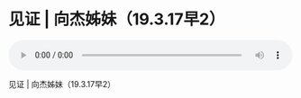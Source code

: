 # 见证 | 向杰姊妹（19.3.17早2） 

<audio style="width: 100%;" preload="false" controls controlslist="nodownload"><source src="//cdn.wechat.edu.pl/audio/mp3/old/27450.mp3" type="audio/mpeg">Your browser does not support the audio element.</audio>


<p>见证 | 向杰姊妹（19.3.17早2）&nbsp;</p>